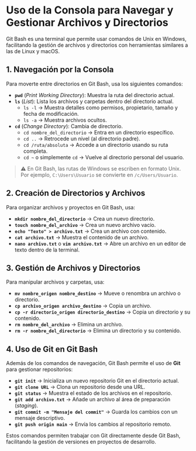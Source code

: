 # Uso de la Consola para Navegar y Gestionar Archivos y Directorios

Git Bash es una terminal que permite usar comandos de Unix en Windows, facilitando la gestión de archivos y directorios con herramientas similares a las de Linux y macOS.

## 1. Navegación por la Consola

Para moverte entre directorios en Git Bash, usa los siguientes comandos:

- **`pwd`** (*Print Working Directory*): Muestra la ruta del directorio actual.
- **`ls`** (*List*): Lista los archivos y carpetas dentro del directorio actual.
  - `ls -l` → Muestra detalles como permisos, propietario, tamaño y fecha de modificación.
  - `ls -a` → Muestra archivos ocultos.
- **`cd`** (*Change Directory*): Cambia de directorio.
  - `cd nombre_del_directorio` → Entra en un directorio específico.
  - `cd ..` → Retrocede un nivel (al directorio padre).
  - `cd /ruta/absoluta` → Accede a un directorio usando su ruta completa.
  - `cd ~` o simplemente `cd` → Vuelve al directorio personal del usuario.

> ⚠️ En Git Bash, las rutas de Windows se escriben en formato Unix. Por ejemplo, `C:\Users\Usuario` se convierte en `/c/Users/Usuario`.

## 2. Creación de Directorios y Archivos

Para organizar archivos y proyectos en Git Bash, usa:

- **`mkdir nombre_del_directorio`** → Crea un nuevo directorio.
- **`touch nombre_del_archivo`** → Crea un nuevo archivo vacío.
- **`echo "Texto" > archivo.txt`** → Crea un archivo con contenido.
- **`cat archivo.txt`** → Muestra el contenido de un archivo.
- **`nano archivo.txt`** o **`vim archivo.txt`** → Abre un archivo en un editor de texto dentro de la terminal.

## 3. Gestión de Archivos y Directorios

Para manipular archivos y carpetas, usa:

- **`mv nombre_origen nombre_destino`** → Mueve o renombra un archivo o directorio.
- **`cp archivo_origen archivo_destino`** → Copia un archivo.
- **`cp -r directorio_origen directorio_destino`** → Copia un directorio y su contenido.
- **`rm nombre_del_archivo`** → Elimina un archivo.
- **`rm -r nombre_del_directorio`** → Elimina un directorio y su contenido.

## 4. Uso de Git en Git Bash

Además de los comandos de navegación, Git Bash permite el uso de **Git** para gestionar repositorios:

- **`git init`** → Inicializa un nuevo repositorio Git en el directorio actual.
- **`git clone URL`** → Clona un repositorio desde una URL.
- **`git status`** → Muestra el estado de los archivos en el repositorio.
- **`git add archivo.txt`** → Añade un archivo al área de preparación (*staging*).
- **`git commit -m "Mensaje del commit"`** → Guarda los cambios con un mensaje descriptivo.
- **`git push origin main`** → Envía los cambios al repositorio remoto.

Estos comandos permiten trabajar con Git directamente desde Git Bash, facilitando la gestión de versiones en proyectos de desarrollo.
